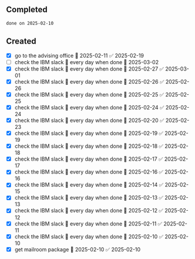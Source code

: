 
## Completed

```tasks
done on 2025-02-10
```

## Created
- [x] go to the advising office 📅 2025-02-11 ✅ 2025-02-19
- [ ] check the IBM slack 🔁 every day when done 🛫 2025-03-02
- [x] check the IBM slack 🔁 every day when done 🛫 2025-02-27 ✅ 2025-03-01
- [x] check the IBM slack 🔁 every day when done 🛫 2025-02-26 ✅ 2025-02-26
- [x] check the IBM slack 🔁 every day when done 🛫 2025-02-25 ✅ 2025-02-25
- [x] check the IBM slack 🔁 every day when done 🛫 2025-02-24 ✅ 2025-02-24
- [x] check the IBM slack 🔁 every day when done 🛫 2025-02-20 ✅ 2025-02-23
- [x] check the IBM slack 🔁 every day when done 🛫 2025-02-19 ✅ 2025-02-19
- [x] check the IBM slack 🔁 every day when done 🛫 2025-02-18 ✅ 2025-02-18
- [x] check the IBM slack 🔁 every day when done 🛫 2025-02-17 ✅ 2025-02-17
- [x] check the IBM slack 🔁 every day when done 🛫 2025-02-16 ✅ 2025-02-16
- [x] check the IBM slack 🔁 every day when done 🛫 2025-02-14 ✅ 2025-02-15
- [x] check the IBM slack 🔁 every day when done 🛫 2025-02-13 ✅ 2025-02-13
- [x] check the IBM slack 🔁 every day when done 🛫 2025-02-12 ✅ 2025-02-12
- [x] check the IBM slack 🔁 every day when done 🛫 2025-02-11 ✅ 2025-02-11
- [x] check the IBM slack 🔁 every day when done 🛫 2025-02-10 ✅ 2025-02-10
- [x] get mailroom package 📅 2025-02-10 ✅ 2025-02-10